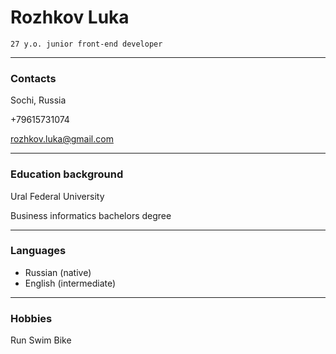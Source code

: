 # Rozhkov Luka 

`27 y.o. junior front-end developer` 

---------------------

### Contacts

Sochi, Russia

+79615731074

rozhkov.luka@gmail.com

--------------------

### Education background

Ural Federal University

Business informatics bachelors degree

--------------------

### Languages
* Russian (native)
* English (intermediate)

---------------------

### Hobbies

Run Swim Bike
